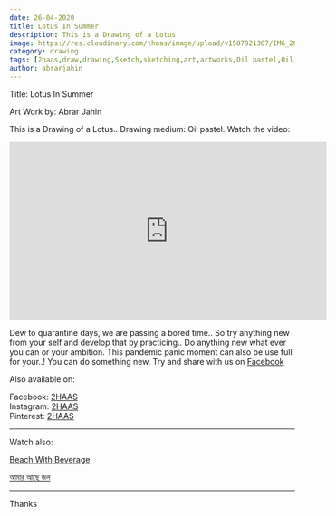 ```yaml
---
date: 26-04-2020
title: Lotus In Summer
description: This is a Drawing of a Lotus
image: https://res.cloudinary.com/thaas/image/upload/v1587921307/IMG_20200426_151607_630_vvrkdk.jpg
category: drawing
tags: [2haas,draw,drawing,Sketch,sketching,art,artworks,Oil pastel,Oil,oil,oil pastel,Pastel,pastel,Lotus flower,lotus,how to draw with oil pastels,how to draw with oil pastel,corona,update,Stayhome,WithMe,lotus evija,how to draw,how to,how]
author: abrarjahin
---
```


Title: Lotus In Summer
  

  
Art Work by: Abrar Jahin 
 
  
This is a Drawing of a Lotus.. Drawing medium: Oil pastel. Watch the video:


<iframe width="560" height="315" src="https://www.youtube.com/embed/rXXKo9PcKpQ" frameborder="0" allow="accelerometer; autoplay; encrypted-media; gyroscope; picture-in-picture" allowfullscreen></iframe>

Dew to quarantine days, we are passing a bored time.. So try anything new from your self and develop that by practicing..
Do anything new what ever you can or your ambition. This pandemic panic moment can also be use full for your..! You can do something new. Try and share with us on <a href="https://www.facebook.com/2haas">Facebook</a>
  
Also available on:
  
Facebook: [2HAAS](https://facebook.com/2haas)  
Instagram: [2HAAS](https://instagram.com/2haas.ml)  
Pinterest: [2HAAS](https://pinterest.com/2haas_ml)  

-------------------------------------------------------------------

Watch also:

[Beach With Beverage](https://youtu.be/8MH68Znm_ro)  

[আমার আছে জল](https://youtu.be/aPH-It6tL0I)  

------------------------------------------------------------------
Thanks
